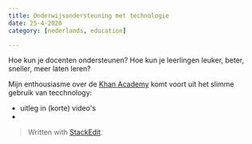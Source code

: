 ```yaml
---
title: Onderwijsondersteuning met technologie
date: 25-4-2020
category: [nederlands, education]

---
```


Hoe kun je docenten ondersteunen? 
Hoe kun je leerlingen leuker, beter, sneller, meer laten leren?

Mijn enthousiasme over de [Khan Academy]() komt voort uit het slimme gebruik van tecchnology:
- uitleg in (korte) video's
- 


> Written with [StackEdit](https://stackedit.io/).
<!--stackedit_data:
eyJoaXN0b3J5IjpbMjE0MDYxNDE0LDczMDk5ODExNl19
-->